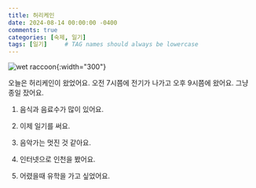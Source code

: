 ```yaml
---
title: 허리케인
date: 2024-08-14 00:00:00 -0400
comments: true
categories: [숙제, 일기]
tags: [일기]     # TAG names should always be lowercase
---
```


![wet raccoon](https://i.pinimg.com/564x/81/3c/1b/813c1bf611072809397791add757f512.jpg){:width="300"}

오늘은 허리케인이 왔었어요. 오전 7시쯤에 전기가 나가고 오후 9시쯤에 왔어요. 그냥 종일 잤어요.

1. 음식과 음료수가 많이 있어요.

2. 이제 일기를 써요.

3. 음악가는 멋진 것 같아요.

4. 인터넷으로 인천을 봤어요.

5. 어렸을때 유학을 가고 싶었어요.